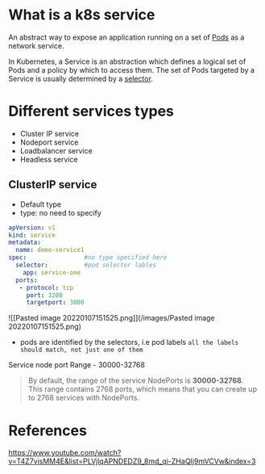 # What is a k8s service
An abstract way to expose an application running on a set of [Pods](https://kubernetes.io/docs/concepts/workloads/pods/) as a network service.

In Kubernetes, a Service is an abstraction which defines a logical set of Pods and a policy by which to access them. 
The set of Pods targeted by a Service is usually determined by a [selector](https://kubernetes.io/docs/concepts/overview/working-with-objects/labels/).

# Different services types
- Cluster IP service
- Nodeport service
- Loadbalancer service
- Headless service

## ClusterIP service
- Default type
- type: no need to specify
```yml
apVersion: v1
kind: service
metadata:
  name: demo-service1
spec:                #no type specified here
  selector:          #pod selector lables
    app: service-one 
  ports:
   - protocol: tcp
     port: 3200
	 targetport: 3000
```

![[Pasted image 20220107151525.png]](/images/Pasted image 20220107151525.png)
- pods are identified by the selectors, i.e pod labels
   `all the labels should match, not just one of them`
   
Service node port Range - 30000-32768
> By default, the range of the service NodePorts is **30000-32768**.   
This range contains 2768 ports, which means that you can create up to 2768 services with NodePorts.

# References
https://www.youtube.com/watch?v=T4Z7visMM4E&list=PLVjlqAPNDEDZ9_8md_qi-ZHaQIj9mVCVw&index=3

